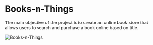 # Books-n-Things
The main objective of the project is to create an online book store that allows users to search and purchase a book online based on title.


![Books-n-Things](https://user-images.githubusercontent.com/34181144/235346423-f63bd2ae-622d-4194-9e87-4247bf695674.gif)
